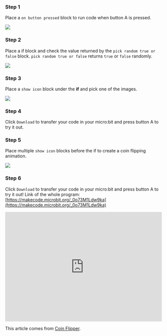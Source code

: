 ### Step 1

Place a `on button pressed` block to run code when button A is pressed.

![](https://i.imgur.com/nlPamLY.png)

### Step 2

Place a if block and check the value returned by the `pick random true or false` block.
`pick random true or false` returns `true` or `false` randomly.

![](https://i.imgur.com/YqocnzS.png)

### Step 3

Place a `show icon` block under the **if** and pick one of the images.

![](https://i.imgur.com/UvqRvXc.png)

### Step 4

Click `Download` to transfer your code in your micro:bit and press button A to try it out.

### Step 5

Place multiple `show icon` blocks before the if to create a coin flipping animation.

![](https://i.imgur.com/M8nJ5xp.png)

### Step 6

Click `Download` to transfer your code in your micro:bit and press button A to try it out!
Link of the whole program: [https://makecode.microbit.org/_0o73M1Ldw9ka](https://makecode.microbit.org/_0o73M1Ldw9ka)

<div style="position:relative;height:0;padding-bottom:70%;overflow:hidden;"><iframe style="position:absolute;top:0;left:0;width:100%;height:100%;" src="https://makecode.microbit.org/#pub:_ApT1b1LU1Mq9" frameborder="0" sandbox="allow-popups allow-forms allow-scripts allow-same-origin"></iframe></div>

This article comes from [Coin Flipper](https://makecode.microbit.org/projects/coin-flipper).
